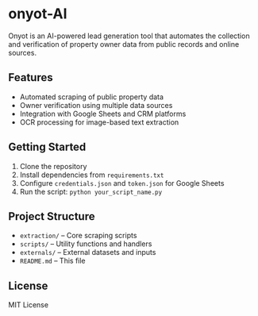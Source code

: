 # onyot-AI

Onyot is an AI-powered lead generation tool that automates the collection and verification of property owner data from public records and online sources.

## Features

- Automated scraping of public property data
- Owner verification using multiple data sources
- Integration with Google Sheets and CRM platforms
- OCR processing for image-based text extraction

## Getting Started

1. Clone the repository
2. Install dependencies from `requirements.txt`
3. Configure `credentials.json` and `token.json` for Google Sheets
4. Run the script: `python your_script_name.py`

## Project Structure

- `extraction/` – Core scraping scripts
- `scripts/` – Utility functions and handlers
- `externals/` – External datasets and inputs
- `README.md` – This file

## License

MIT License
